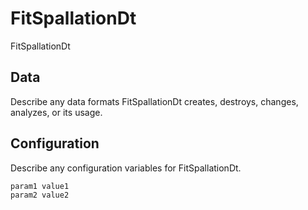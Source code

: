 # FitSpallationDt

FitSpallationDt

## Data

Describe any data formats FitSpallationDt creates, destroys, changes, analyzes, or its usage.




## Configuration

Describe any configuration variables for FitSpallationDt.

```
param1 value1
param2 value2
```
